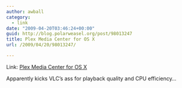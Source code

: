```yaml
---
author: awball
category:
  - link
date: "2009-04-20T03:46:24+00:00"
guid: http://blog.polarweasel.org/post/98013247
title: Plex Media Center for OS X
url: /2009/04/20/98013247/

---
```

Link: [Plex Media Center for OS X](http://www.plexapp.com/)

Apparently kicks VLC’s ass for playback quality and CPU efficiency…
